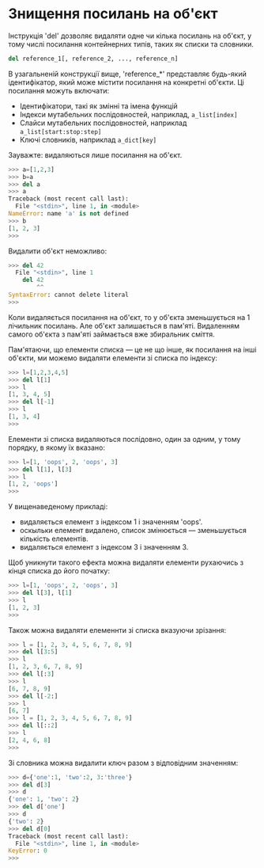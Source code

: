 # Знищення посилань на об'єкт

Інструкція 'del' дозволяє видаляти одне чи кілька посилань на об'єкт, у тому числі посилання контейнерних типів, таких як списки та словники.

```python
del reference_1[, reference_2, ..., reference_n]
```

В узагальненій конструкції вище, 'reference_*' представляє будь-який ідентифікатор, який може містити посилання на конкретні об'єкти. Ці посилання можуть включати:

- Ідентифікатори, такі як змінні та імена функцій
- Індекси мутабельних послідовностей, наприклад, `a_list[index]`
- Слайси мутабельних послідовностей, наприклад `a_list[start:stop:step]`
- Ключі словників, наприклад `a_dict[key]`

Зауважте: видаляються лише посилання на об'єкт. 

```python
>>> a=[1,2,3]
>>> b=a
>>> del a
>>> a
Traceback (most recent call last):
  File "<stdin>", line 1, in <module>
NameError: name 'a' is not defined
>>> b
[1, 2, 3]
>>>
```

Видалити об'єкт неможливо:

```python
>>> del 42
  File "<stdin>", line 1
    del 42
        ^^
SyntaxError: cannot delete literal
>>>
```

Коли видаляється посилання на об'єкт, то у об'єкта зменьшується на 1 лічильник посилань. Але об'єкт залишається в пам'яті. Видаленням самого об'єкта з пам'яті займається вже збиральник сміття.

Пам'ятаючи, що елементи списка — це не що інше, як посилання на інші об'єкти, ми можемо видаляти елементи зі списка по індексу:

```python
>>> l=[1,2,3,4,5]
>>> del l[1]
>>> l
[1, 3, 4, 5]
>>> del l[-1]
>>> l
[1, 3, 4]
>>>
```

Елементи зі списка видаляються послідовно, один за одним, у тому порядку, в якому їх вказано:

```python
>>> l=[1, 'oops', 2, 'oops', 3]
>>> del l[1], l[3]
>>> l
[1, 2, 'oops']
>>>
```

У вищенаведеному прикладі:
- видаляється елемент з індексом 1 і значенням 'oops'.
- оскыльки елемент видалено, список змінюється — зменьшується кількість елементів.
- видаляється елемент з індексом 3 і значенням 3.

Щоб уникнути такого ефекта можна видаляти елементи рухаючись з кінця списка до його початку:

```python
>>> l=[1, 'oops', 2, 'oops', 3]
>>> del l[3], l[1]
>>> l
[1, 2, 3]
>>>
```

Також можна видаляти елеменнти зі списка вказуючи зрізання:

```python
>>> l = [1, 2, 3, 4, 5, 6, 7, 8, 9]
>>> del l[3:5]
>>> l
[1, 2, 3, 6, 7, 8, 9]
>>> del l[:3]
>>> l
[6, 7, 8, 9]
>>> del l[-2:]
>>> l
[6, 7]
>>> l = [1, 2, 3, 4, 5, 6, 7, 8, 9]
>>> del l[::2]
>>> l
[2, 4, 6, 8]
>>>
```

Зі словника можна видалити ключ разом з відповідним значенням:

```python
>>> d={'one':1, 'two':2, 3:'three'}
>>> del d[3]
>>> d
{'one': 1, 'two': 2}
>>> del d['one']
>>> d
{'two': 2}
>>> del d[0]
Traceback (most recent call last):
  File "<stdin>", line 1, in <module>
KeyError: 0
>>>
```

